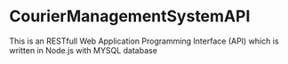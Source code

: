 # CourierManagementSystemAPI
This is an RESTfull Web Application Programming Interface (API) which is written in Node.js with MYSQL database
